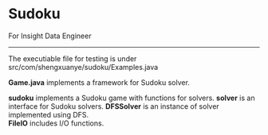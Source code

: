 Sudoku
=========

For Insight Data Engineer

--------------------------------

The executiable file for testing is under src/com/shengxuanye/sudoku/Examples.java

__Game.java__ implements a framework for Sudoku solver. 

__sudoku__ implements a Sudoku game with functions for solvers. 
__solver__ is an interface for Sudoku solvers.
__DFSSolver__ is an instance of solver implemented using DFS.  
__FileIO__ includes I/O functions. 
